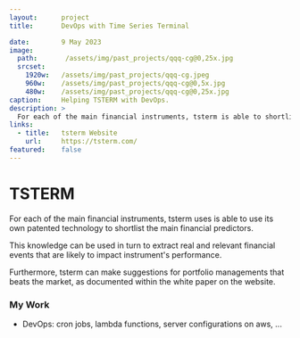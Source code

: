 ```yaml
---
layout:      project
title:       DevOps with Time Series Terminal

date:        9 May 2023
image:
  path:       /assets/img/past_projects/qqq-cg@0,25x.jpg
  srcset:
    1920w:   /assets/img/past_projects/qqq-cg.jpeg
    960w:    /assets/img/past_projects/qqq-cg@0,5x.jpg
    480w:    /assets/img/past_projects/qqq-cg@0,25x.jpg
caption:     Helping TSTERM with DevOps. 
description: >
  For each of the main financial instruments, tsterm is able to shortlist the main financial predictors. It uses this knowledge to extract real and relevant financial events that are likely to impact instrument's performance. tsterm make suggestions for portfolio managements that beats the market, as described in the white paper on the website. 
links:
  - title:   tsterm Website
    url:     https://tsterm.com/
featured:    false
---
```


# TSTERM

  For each of the main financial instruments, tsterm uses is able to use its own patented technology to shortlist the main financial predictors. 
  
  This knowledge can be used in turn to extract real and relevant financial events that are likely to impact instrument's performance. 
  
  Furthermore, tsterm can make suggestions for portfolio managements that beats the market, as documented within the white paper on the website. 




### My Work

* DevOps: cron jobs, lambda functions, server configurations on aws, ...